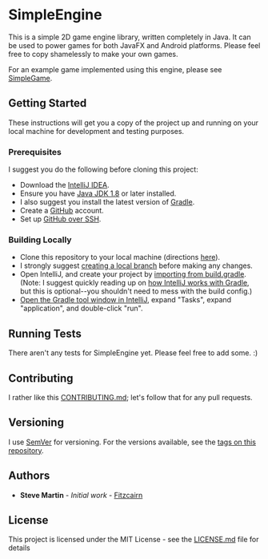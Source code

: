 # SimpleEngine

This is a simple 2D game engine library, written completely in Java.  It can be used to power games for both JavaFX and Android platforms.  Please feel free to copy shamelessly to make your own games.

For an example game implemented using this engine, please see [SimpleGame](https://github.com/fitzcairn/SimpleGame).

## Getting Started

These instructions will get you a copy of the project up and running on your local machine for development and testing purposes.

### Prerequisites

I suggest you do the following before cloning this project:

* Download the [IntelliJ IDEA](https://www.jetbrains.com/idea/download).
* Ensure you have [Java JDK 1.8](http://www.oracle.com/technetwork/java/javase/downloads/index.html) or later installed.
* I also suggest you install the latest version of [Gradle](https://gradle.org/install/).
* Create a [GitHub](https://github.com/) account.
* Set up [GitHub over SSH](https://help.github.com/articles/connecting-to-github-with-ssh/).

### Building Locally

* Clone this repository to your local machine (directions [here](https://help.github.com/articles/cloning-a-repository/)).
* I strongly suggest [creating a local branch](https://git-scm.com/book/en/v2/Git-Branching-Basic-Branching-and-Merging) before making any changes.
* Open IntelliJ, and create your project by [importing from build.gradle](https://www.jetbrains.com/help/idea/gradle.html#gradle_import). (Note: I suggest quickly reading up on [how IntelliJ works with Gradle](https://www.jetbrains.com/help/idea/getting-started-with-gradle.html), but this is optional--you shouldn't need to mess with the build config.)
* [Open the Gradle tool window in IntelliJ](https://www.jetbrains.com/help/idea/jetgradle-tool-window.html), expand "Tasks", expand "application", and double-click "run".

## Running Tests

There aren't any tests for SimpleEngine yet. Please feel free to add some. :)

## Contributing

I rather like this [CONTRIBUTING.md](https://gist.github.com/PurpleBooth/b24679402957c63ec426); let's follow that for any pull requests.

## Versioning

I use [SemVer](http://semver.org/) for versioning. For the versions available, see the [tags on this repository](https://github.com/fitzcairn/SimpleGame/tags).

## Authors

* **Steve Martin** - *Initial work* - [Fitzcairn](https://github.com/fitzcairn)

## License

This project is licensed under the MIT License - see the [LICENSE.md](LICENSE.md) file for details

